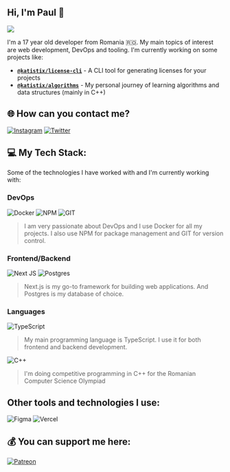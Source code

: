 ## Hi, I'm Paul 👋

[![](https://visitcount.itsvg.in/api?id=katistix&icon=0&color=0)](https://visitcount.itsvg.in)

I'm a 17 year old developer from Romania 🇷🇴. My main topics of interest are web development, DevOps and tooling. I'm currently working on some projects like:

-   [**`@katistix/license-cli`**](https://github.com/katistix/license-cli) - A CLI tool for generating licenses for your projects
-   [**`@katistix/algorithms`**](https://github.com/katistix/algorithms) - My personal journey of learning algorithms and data structures (mainly in C++)

## 🌐 How can you contact me?

[![Instagram](https://img.shields.io/badge/Instagram-%23E4405F.svg?logo=Instagram&logoColor=white)](https://instagram.com/katistix) [![Twitter](https://img.shields.io/badge/Twitter-%231DA1F2.svg?logo=Twitter&logoColor=white)](https://twitter.com/katistix)

## 💻 My Tech Stack:

Some of the technologies I have worked with and I'm currently working with:

### DevOps

![Docker](https://img.shields.io/badge/docker-%230db7ed.svg?style=flat&logo=docker&logoColor=white) ![NPM](https://img.shields.io/badge/NPM-%23CB3837.svg?style=flat&logo=npm&logoColor=white) ![GIT](https://img.shields.io/badge/Git-fc6d26?style=flat&logo=git&logoColor=white)

> I am very passionate about DevOps and I use Docker for all my projects. I also use NPM for package management and GIT for version control.

### Frontend/Backend

![Next JS](https://img.shields.io/badge/Next-black?style=flat&logo=next.js&logoColor=white) ![Postgres](https://img.shields.io/badge/postgres-%23316192.svg?style=flat&logo=postgresql&logoColor=white)

> Next.js is my go-to framework for building web applications. And Postgres is my database of choice.

### Languages

![TypeScript](https://img.shields.io/badge/TypeScript-%23007ACC.svg?style=flat&logo=typescript&logoColor=white)

> My main programming language is TypeScript. I use it for both frontend and backend development.

![C++](https://img.shields.io/badge/c++-%2300599C.svg?style=flat&logo=c%2B%2B&logoColor=white)

> I'm doing competitive programming in C++ for the Romanian Computer Science Olympiad

## Other tools and technologies I use:

![Figma](https://img.shields.io/badge/figma-%23F24E1E.svg?style=flat&logo=figma&logoColor=white) ![Vercel](https://img.shields.io/badge/vercel-%23000000.svg?style=flat&logo=vercel&logoColor=white)

## 💰 You can support me here:

[![Patreon](https://img.shields.io/badge/Patreon-F96854?style=for-the-badge&logo=patreon&logoColor=white)](https://patreon.com/katistix)

<!-- Proudly created with GPRM ( https://gprm.itsvg.in ) -->
